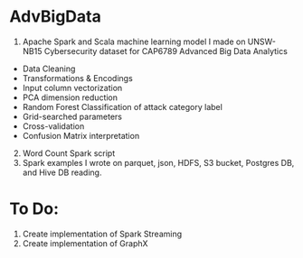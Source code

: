 # AdvBigData
1. Apache Spark and Scala machine learning model I made on UNSW-NB15 Cybersecurity dataset for CAP6789 Advanced Big Data Analytics
- Data Cleaning
- Transformations & Encodings
- Input column vectorization
- PCA dimension reduction
- Random Forest Classification of attack category label
- Grid-searched parameters
- Cross-validation
- Confusion Matrix interpretation
2. Word Count Spark script
3. Spark examples I wrote on parquet, json, HDFS, S3 bucket, Postgres DB, and Hive DB reading.

# To Do:
1. Create implementation of Spark Streaming
2. Create implementation of GraphX
